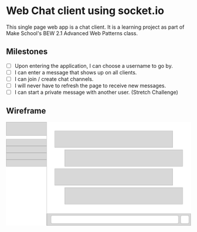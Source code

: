 # Web Chat client using socket.io
This single page web app is a chat client. It is a learning project as part of Make School's BEW 2.1 Advanced Web Patterns class.

## Milestones
- [ ] Upon entering the application, I can choose a username to go by.
- [ ] I can enter a message that shows up on all clients.
- [ ] I can join / create chat channels.
- [ ] I will never have to refresh the page to receive new messages.
- [ ] I can start a private message with another user. (Stretch Challenge)

## Wireframe
![Screenshot of Wireframe](/wireframe.png)